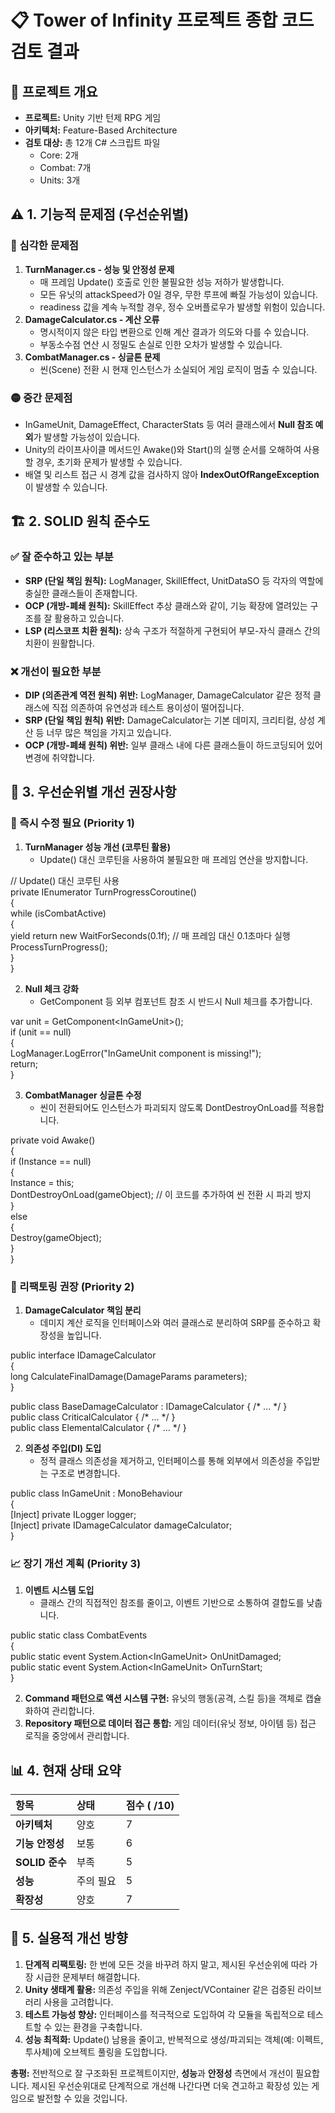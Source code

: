 # **📋 Tower of Infinity 프로젝트 종합 코드 검토 결과**

## **🎯 프로젝트 개요**

* **프로젝트:** Unity 기반 턴제 RPG 게임  
* **아키텍처:** Feature-Based Architecture  
* **검토 대상:** 총 12개 C\# 스크립트 파일  
  * Core: 2개  
  * Combat: 7개  
  * Units: 3개

## **⚠️ 1\. 기능적 문제점 (우선순위별)**

### **🔴 심각한 문제점**

1. **TurnManager.cs \- 성능 및 안정성 문제**  
   * 매 프레임 Update() 호출로 인한 불필요한 성능 저하가 발생합니다.  
   * 모든 유닛의 attackSpeed가 0일 경우, 무한 루프에 빠질 가능성이 있습니다.  
   * readiness 값을 계속 누적할 경우, 정수 오버플로우가 발생할 위험이 있습니다.  
2. **DamageCalculator.cs \- 계산 오류**  
   * 명시적이지 않은 타입 변환으로 인해 계산 결과가 의도와 다를 수 있습니다.  
   * 부동소수점 연산 시 정밀도 손실로 인한 오차가 발생할 수 있습니다.  
3. **CombatManager.cs \- 싱글톤 문제**  
   * 씬(Scene) 전환 시 현재 인스턴스가 소실되어 게임 로직이 멈출 수 있습니다.

### **🟡 중간 문제점**

* InGameUnit, DamageEffect, CharacterStats 등 여러 클래스에서 **Null 참조 예외**가 발생할 가능성이 있습니다.  
* Unity의 라이프사이클 메서드인 Awake()와 Start()의 실행 순서를 오해하여 사용할 경우, 초기화 문제가 발생할 수 있습니다.  
* 배열 및 리스트 접근 시 경계 값을 검사하지 않아 **IndexOutOfRangeException**이 발생할 수 있습니다.

## **🏗️ 2\. SOLID 원칙 준수도**

### **✅ 잘 준수하고 있는 부분**

* **SRP (단일 책임 원칙):** LogManager, SkillEffect, UnitDataSO 등 각자의 역할에 충실한 클래스들이 존재합니다.  
* **OCP (개방-폐쇄 원칙):** SkillEffect 추상 클래스와 같이, 기능 확장에 열려있는 구조를 잘 활용하고 있습니다.  
* **LSP (리스코프 치환 원칙):** 상속 구조가 적절하게 구현되어 부모-자식 클래스 간의 치환이 원활합니다.

### **❌ 개선이 필요한 부분**

* **DIP (의존관계 역전 원칙) 위반:** LogManager, DamageCalculator 같은 정적 클래스에 직접 의존하여 유연성과 테스트 용이성이 떨어집니다.  
* **SRP (단일 책임 원칙) 위반:** DamageCalculator는 기본 데미지, 크리티컬, 상성 계산 등 너무 많은 책임을 가지고 있습니다.  
* **OCP (개방-폐쇄 원칙) 위반:** 일부 클래스 내에 다른 클래스들이 하드코딩되어 있어 변경에 취약합니다.

## **🔧 3\. 우선순위별 개선 권장사항**

### **🎯 즉시 수정 필요 (Priority 1\)**

1. **TurnManager 성능 개선 (코루틴 활용)**  
   * Update() 대신 코루틴을 사용하여 불필요한 매 프레임 연산을 방지합니다.

// Update() 대신 코루틴 사용  
private IEnumerator TurnProgressCoroutine()  
{  
    while (isCombatActive)  
    {  
        yield return new WaitForSeconds(0.1f); // 매 프레임 대신 0.1초마다 실행  
        ProcessTurnProgress();  
    }  
}

2. **Null 체크 강화**  
   * GetComponent 등 외부 컴포넌트 참조 시 반드시 Null 체크를 추가합니다.

var unit \= GetComponent\<InGameUnit\>();  
if (unit \== null)  
{  
    LogManager.LogError("InGameUnit component is missing\!");  
    return;  
}

3. **CombatManager 싱글톤 수정**  
   * 씬이 전환되어도 인스턴스가 파괴되지 않도록 DontDestroyOnLoad를 적용합니다.

private void Awake()  
{  
    if (Instance \== null)  
    {  
        Instance \= this;  
        DontDestroyOnLoad(gameObject); // 이 코드를 추가하여 씬 전환 시 파괴 방지  
    }  
    else  
    {  
        Destroy(gameObject);  
    }  
}

### **🔄 리팩토링 권장 (Priority 2\)**

1. **DamageCalculator 책임 분리**  
   * 데미지 계산 로직을 인터페이스와 여러 클래스로 분리하여 SRP를 준수하고 확장성을 높입니다.

public interface IDamageCalculator  
{  
    long CalculateFinalDamage(DamageParams parameters);  
}

public class BaseDamageCalculator : IDamageCalculator { /\* ... \*/ }  
public class CriticalCalculator { /\* ... \*/ }  
public class ElementalCalculator { /\* ... \*/ }

2. **의존성 주입(DI) 도입**  
   * 정적 클래스 의존성을 제거하고, 인터페이스를 통해 외부에서 의존성을 주입받는 구조로 변경합니다.

public class InGameUnit : MonoBehaviour  
{  
    \[Inject\] private ILogger logger;  
    \[Inject\] private IDamageCalculator damageCalculator;  
}

### **📈 장기 개선 계획 (Priority 3\)**

1. **이벤트 시스템 도입**  
   * 클래스 간의 직접적인 참조를 줄이고, 이벤트 기반으로 소통하여 결합도를 낮춥니다.

public static class CombatEvents  
{  
    public static event System.Action\<InGameUnit\> OnUnitDamaged;  
    public static event System.Action\<InGameUnit\> OnTurnStart;  
}

2. **Command 패턴으로 액션 시스템 구현:** 유닛의 행동(공격, 스킬 등)을 객체로 캡슐화하여 관리합니다.  
3. **Repository 패턴으로 데이터 접근 통합:** 게임 데이터(유닛 정보, 아이템 등) 접근 로직을 중앙에서 관리합니다.

## **📊 4\. 현재 상태 요약**

| 항목 | 상태 | 점수 ( /10) |
| :---- | :---- | :---- |
| **아키텍처** | 양호 | 7 |
| **기능 안정성** | 보통 | 6 |
| **SOLID 준수** | 부족 | 5 |
| **성능** | 주의 필요 | 5 |
| **확장성** | 양호 | 7 |

## **🎯 5\. 실용적 개선 방향**

1. **단계적 리팩토링:** 한 번에 모든 것을 바꾸려 하지 말고, 제시된 우선순위에 따라 가장 시급한 문제부터 해결합니다.  
2. **Unity 생태계 활용:** 의존성 주입을 위해 Zenject/VContainer 같은 검증된 라이브러리 사용을 고려합니다.  
3. **테스트 가능성 향상:** 인터페이스를 적극적으로 도입하여 각 모듈을 독립적으로 테스트할 수 있는 환경을 구축합니다.  
4. **성능 최적화:** Update() 남용을 줄이고, 반복적으로 생성/파괴되는 객체(예: 이펙트, 투사체)에 오브젝트 풀링을 도입합니다.

**총평:** 전반적으로 잘 구조화된 프로젝트이지만, **성능**과 **안정성** 측면에서 개선이 필요합니다. 제시된 우선순위대로 단계적으로 개선해 나간다면 더욱 견고하고 확장성 있는 게임으로 발전할 수 있을 것입니다.